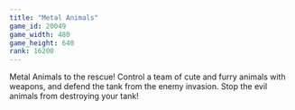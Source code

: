 ```yaml
---
title: "Metal Animals"
game_id: 20049
game_width: 480
game_height: 640
rank: 16200
---
```

Metal Animals to the rescue! Control a team of cute and furry animals with weapons, and defend the tank from the enemy invasion. Stop the evil animals from destroying your tank!